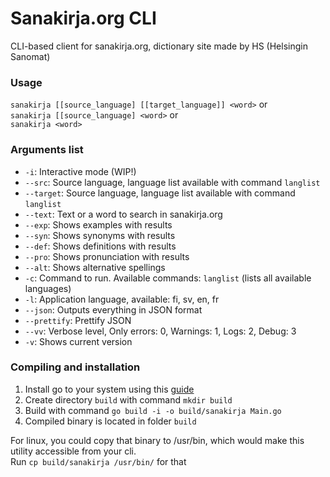 # Sanakirja.org CLI
CLI-based client for sanakirja.org, dictionary site made by HS (Helsingin Sanomat)

### Usage
`sanakirja [[source_language] [[target_language]] <word>` or<br>
`sanakirja [[source_language] <word>` or<br>
`sanakirja <word>`<br>

### Arguments list
- `-i`: Interactive mode (WIP!)
- `--src`: Source language, language list available with command `langlist`
- `--target`: Source language, language list available with command `langlist`
- `--text`: Text or a word to search in sanakirja.org
- `--exp`: Shows examples with results
- `--syn`: Shows synonyms with results
- `--def`: Shows definitions with results
- `--pro`: Shows pronunciation with results
- `--alt`: Shows alternative spellings
- `-c`: Command to run. Available commands: `langlist` (lists all available languages)
- `-l`: Application language, available: fi, sv, en, fr
- `--json`: Outputs everything in JSON format
- `--prettify`: Prettify JSON
- `--vv`: Verbose level, Only errors: 0, Warnings: 1, Logs: 2, Debug: 3
- `-v`: Shows current version

### Compiling and installation

1. Install go to your system using this [guide](https://golang.org/doc/install)
2. Create directory `build` with command `mkdir build`
3. Build with command `go build -i -o build/sanakirja Main.go`
4. Compiled binary is located in folder `build`

For linux, you could copy that binary to /usr/bin, which would make this utility accessible from your cli.<br>
Run `cp build/sanakirja /usr/bin/` for that
